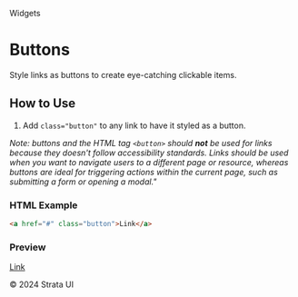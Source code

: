 <p class="section-text">Widgets</p>

# Buttons

Style links as buttons to create eye-catching clickable items.

## How to Use

1. Add `class="button"` to any link to have it styled as a button.

_Note: buttons and the HTML tag `<button>` should **not** be used for links because they doesn't follow accessibility standards. Links should be used when you want to navigate users to a different page or resource, whereas buttons are ideal for triggering actions within the current page, such as submitting a form or opening a modal."_

### HTML Example

```html
<a href="#" class="button">Link</a>
```

### Preview

<div class="example-container">
  <a href="#" class="button">Link</a>
</div>

<div class="footer">
  <p>&copy; 2024 Strata UI</p>
</div>
